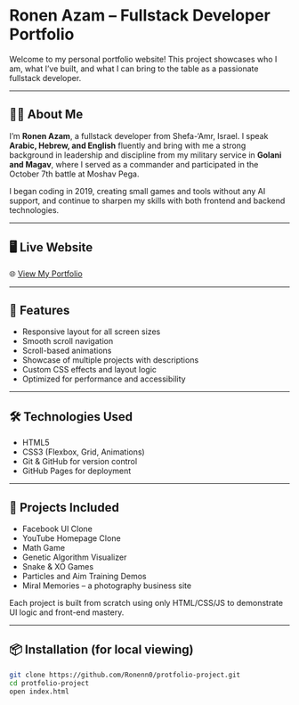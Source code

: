 # Ronen Azam – Fullstack Developer Portfolio

Welcome to my personal portfolio website! This project showcases who I am, what I’ve built, and what I can bring to the table as a passionate fullstack developer.

---

## 👨‍💻 About Me

I’m **Ronen Azam**, a fullstack developer from Shefa-‘Amr, Israel. I speak **Arabic, Hebrew, and English** fluently and bring with me a strong background in leadership and discipline from my military service in **Golani and Magav**, where I served as a commander and participated in the October 7th battle at Moshav Pega.

I began coding in 2019, creating small games and tools without any AI support, and continue to sharpen my skills with both frontend and backend technologies.

---

## 🖥️ Live Website

🌐 [View My Portfolio](https://ronenn0.github.io/protfolio-project/)

---

## 📌 Features

- Responsive layout for all screen sizes
- Smooth scroll navigation
- Scroll-based animations
- Showcase of multiple projects with descriptions
- Custom CSS effects and layout logic
- Optimized for performance and accessibility

---

## 🛠️ Technologies Used

- HTML5
- CSS3 (Flexbox, Grid, Animations)
- Git & GitHub for version control
- GitHub Pages for deployment

---

## 🧪 Projects Included

- Facebook UI Clone
- YouTube Homepage Clone
- Math Game
- Genetic Algorithm Visualizer
- Snake & XO Games
- Particles and Aim Training Demos
- Miral Memories – a photography business site

Each project is built from scratch using only HTML/CSS/JS to demonstrate UI logic and front-end mastery.

---

## 📦 Installation (for local viewing)

```bash
git clone https://github.com/Ronenn0/protfolio-project.git
cd protfolio-project
open index.html